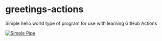 # greetings-actions
Simple hello world type of program for use with learning GitHub Actions

[![Simple Pipe](https://github.com/ushak23/greetings-actions/actions/workflows/simple-pipe.yml/badge.svg)](https://github.com/ushak23/greetings-actions/actions/workflows/simple-pipe.yml)
